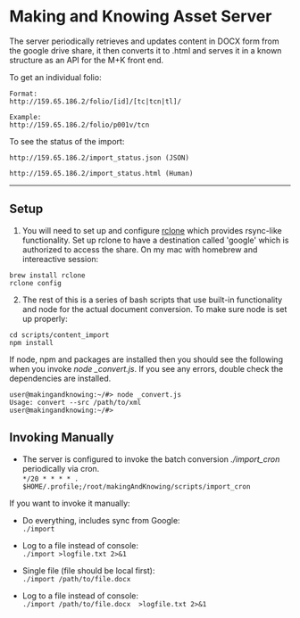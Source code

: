 Making and Knowing Asset Server
================

The server periodically retrieves and updates content in DOCX form from the google drive share, it then converts it to .html and serves it in a known structure as an API for the M+K front end.

To get an individual folio:
```
Format:  
http://159.65.186.2/folio/[id]/[tc|tcn|tl]/

Example:  
http://159.65.186.2/folio/p001v/tcn
```

To see the status of the import:  
```
http://159.65.186.2/import_status.json (JSON)

http://159.65.186.2/import_status.html (Human)
```
---

Setup
-----
1. You will need to set up and configure [rclone](https://rclone.org/) which provides rsync-like functionality. Set up rclone to have a destination called 'google' which is authorized to access the share. On my mac with homebrew and intereactive session:  
```
brew install rclone  
rclone config
```

2. The rest of this is a series of bash scripts that use built-in functionality and node for the actual document conversion. To make sure node is set up properly:
```
cd scripts/content_import
npm install
```
If node, npm and packages are installed then you should see the following when you invoke *node _convert.js*. If you see any errors, double check the dependencies are installed.
```
user@makingandknowing:~/#> node _convert.js
Usage: convert --src /path/to/xml
user@makingandknowing:~/#>
```


Invoking Manually
-----------------
- The server is configured to invoke the batch conversion *./import_cron* periodically via cron.  
```*/20 * * * * . $HOME/.profile;/root/makingAndKnowing/scripts/import_cron```

If you want to invoke it manually:

- Do everything, includes sync from Google:  
```./import ```

- Log to a file instead of console:  
```./import >logfile.txt 2>&1```


- Single file (file should be local first):  
```./import /path/to/file.docx ```

- Log to a file instead of console:  
```./import /path/to/file.docx  >logfile.txt 2>&1```
